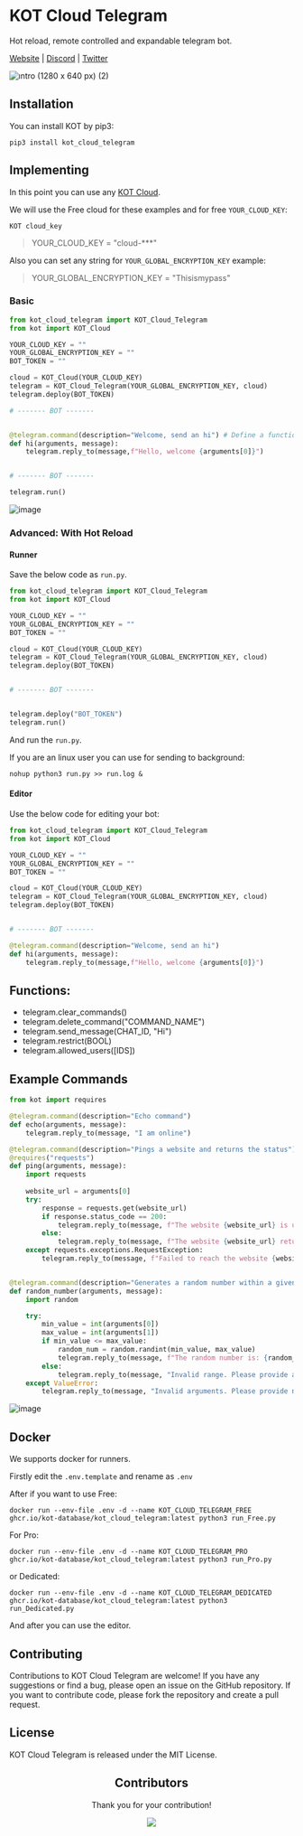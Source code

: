 # KOT Cloud Telegram

Hot reload, remote controlled and expandable telegram bot.

[Website](https://kotdatabase.dev/kot-update) | [Discord](https://discord.gg/QtnKf532Er) | [Twitter](https://twitter.com/)


![ıntro (1280 x 640 px) (2)](https://github.com/KOT-database/KOT-Cloud-Telegram/assets/41792982/ad598e1f-0553-4ff3-b1cc-a4882ad92c4b)


## Installation
You can install KOT by pip3:

```console
pip3 install kot_cloud_telegram
```



## Implementing
In this point you can use any [KOT Cloud](https://docs.kotdatabase.dev/kot_cloud.html).


We will use the Free cloud for these examples and for free `YOUR_CLOUD_KEY`:
```console
KOT cloud_key
```
>YOUR_CLOUD_KEY = "cloud-***"

Also you can set any string for `YOUR_GLOBAL_ENCRYPTION_KEY` example: 
> YOUR_GLOBAL_ENCRYPTION_KEY = "Thisismypass"

### Basic

```python
from kot_cloud_telegram import KOT_Cloud_Telegram
from kot import KOT_Cloud

YOUR_CLOUD_KEY = ""
YOUR_GLOBAL_ENCRYPTION_KEY = ""
BOT_TOKEN = ""

cloud = KOT_Cloud(YOUR_CLOUD_KEY)
telegram = KOT_Cloud_Telegram(YOUR_GLOBAL_ENCRYPTION_KEY, cloud)
telegram.deploy(BOT_TOKEN) 

# ------- BOT ------- 


@telegram.command(description="Welcome, send an hi") # Define a function that can call with /hi in telegram
def hi(arguments, message):
    telegram.reply_to(message,f"Hello, welcome {arguments[0]}")


# ------- BOT ------- 

telegram.run()
```
![image](https://github.com/KOT-database/KOT-Cloud-Telegram/assets/41792982/9ee65177-8e45-450d-913f-84e320896cff)

### Advanced: With Hot Reload

#### Runner

Save the below code as `run.py`.
```python
from kot_cloud_telegram import KOT_Cloud_Telegram
from kot import KOT_Cloud

YOUR_CLOUD_KEY = ""
YOUR_GLOBAL_ENCRYPTION_KEY = ""
BOT_TOKEN = ""

cloud = KOT_Cloud(YOUR_CLOUD_KEY)
telegram = KOT_Cloud_Telegram(YOUR_GLOBAL_ENCRYPTION_KEY, cloud)
telegram.deploy(BOT_TOKEN) 


# ------- BOT ------- 


telegram.deploy("BOT_TOKEN") 
telegram.run()
```

And run the `run.py`.

If you are an linux user you can use for sending to background:
```console
nohup python3 run.py >> run.log &
```

#### Editor

Use the below code for editing your bot:

```python
from kot_cloud_telegram import KOT_Cloud_Telegram
from kot import KOT_Cloud

YOUR_CLOUD_KEY = ""
YOUR_GLOBAL_ENCRYPTION_KEY = ""
BOT_TOKEN = ""

cloud = KOT_Cloud(YOUR_CLOUD_KEY)
telegram = KOT_Cloud_Telegram(YOUR_GLOBAL_ENCRYPTION_KEY, cloud)
telegram.deploy(BOT_TOKEN) 


# ------- BOT ------- 

@telegram.command(description="Welcome, send an hi")
def hi(arguments, message):
    telegram.reply_to(message,f"Hello, welcome {arguments[0]}")

```

## Functions:
- telegram.clear_commands()
- telegram.delete_command("COMMAND_NAME")
- telegram.send_message(CHAT_ID, "Hi")
- telegram.restrict(BOOL)
- telegram.allowed_users([IDS])


## Example Commands

```python
from kot import requires

@telegram.command(description="Echo command")
def echo(arguments, message):
    telegram.reply_to(message, "I am online")

@telegram.command(description="Pings a website and returns the status")
@requires("requests")
def ping(arguments, message):
    import requests
    
    website_url = arguments[0]
    try:
        response = requests.get(website_url)
        if response.status_code == 200:
            telegram.reply_to(message, f"The website {website_url} is up and running.")
        else:
            telegram.reply_to(message, f"The website {website_url} returned a status code {response.status_code}.")
    except requests.exceptions.RequestException:
        telegram.reply_to(message, f"Failed to reach the website {website_url}.")


@telegram.command(description="Generates a random number within a given range")
def random_number(arguments, message):
    import random

    try:
        min_value = int(arguments[0])
        max_value = int(arguments[1])
        if min_value <= max_value:
            random_num = random.randint(min_value, max_value)
            telegram.reply_to(message, f"The random number is: {random_num}")
        else:
            telegram.reply_to(message, "Invalid range. Please provide a minimum value less than or equal to the maximum value.")
    except ValueError:
        telegram.reply_to(message, "Invalid arguments. Please provide numeric values for minimum and maximum range.")


```

![image](https://github.com/KOT-database/KOT-Cloud-Telegram/assets/41792982/350ead86-3a45-4bb8-b639-1a0bd360039e)


## Docker
We supports docker for runners.

Firstly edit the `.env.template` and rename as `.env`


After if you want to use Free:

```console
docker run --env-file .env -d --name KOT_CLOUD_TELEGRAM_FREE ghcr.io/kot-database/kot_cloud_telegram:latest python3 run_Free.py
```

For Pro:


```console
docker run --env-file .env -d --name KOT_CLOUD_TELEGRAM_PRO ghcr.io/kot-database/kot_cloud_telegram:latest python3 run_Pro.py
```

or Dedicated:


```console
docker run --env-file .env -d --name KOT_CLOUD_TELEGRAM_DEDICATED ghcr.io/kot-database/kot_cloud_telegram:latest python3 run_Dedicated.py
```


And after you can use the editor.


## Contributing
Contributions to KOT Cloud Telegram are welcome! If you have any suggestions or find a bug, please open an issue on the GitHub repository. If you want to contribute code, please fork the repository and create a pull request.

## License
KOT Cloud Telegram is released under the MIT License.

<h2 align="center">
    Contributors
</h2>
<p align="center">
    Thank you for your contribution!
</p>
<p align="center">
    <a href="https://github.com/KOT-database/KOT-Cloud-Telegram/graphs/contributors">
      <img src="https://contrib.rocks/image?repo=KOT-database/KOT-Cloud-Telegram" />
    </a>
</p>
